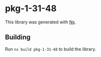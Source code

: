 # pkg-1-31-48

This library was generated with [Nx](https://nx.dev).

## Building

Run `nx build pkg-1-31-48` to build the library.
